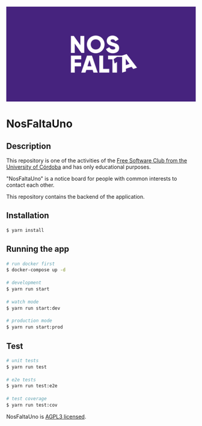 <p align="center">
  <img src="docs/banner.svg" alt="NosFaltaUno Logo" />
</p>

# NosFaltaUno

## Description

This repository is one of the activities of the [Free Software Club from the University of Córdoba](https://uco.es/aulasoftwarelibre) and has only educational purposes.

"NosFaltaUno" is a notice board for people with common interests to contact each other.

This repository contains the backend of the application.

## Installation

```bash
$ yarn install
```

## Running the app

```bash
# run docker first
$ docker-compose up -d

# development
$ yarn run start

# watch mode
$ yarn run start:dev

# production mode
$ yarn run start:prod
```

## Test

```bash
# unit tests
$ yarn run test

# e2e tests
$ yarn run test:e2e

# test coverage
$ yarn run test:cov
```

NosFaltaUno is [AGPL3 licensed](LICENSE).
